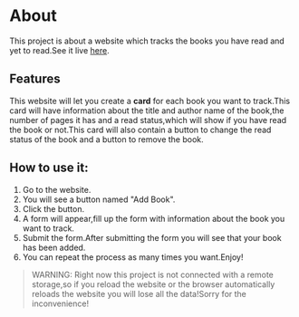 # About

This project is about a website which tracks the books you have read and yet to read.See it live [here](https://hattima-tim.github.io/Library/).

## Features

This website will let you create a __card__ for each book you want to track.This card will have information about the title and author name of the book,the number of pages it has and a read status,which will show if you have read the book or not.This card will also contain a button to change the read status of the book and a button to remove the book.

## How to use it:

1. Go to the website.
2. You will see a button named "Add Book".
3. Click the button.
4. A form will appear,fill up the form with information about the book you want to track.
5. Submit the form.After submitting the form you will see that your book has been added.
6. You can repeat the process as many times you want.Enjoy!

> WARNING: Right now this project is not connected with a remote storage,so if you reload the website or the browser automatically reloads the website you will lose all the data!Sorry for the inconvenience!